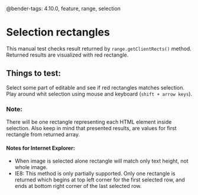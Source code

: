 @bender-tags: 4.10.0, feature, range, selection

# Selection rectangles

This manual test checks result returned by `range.getClientRects()` method. Returned results are visualized with red rectangle.

## Things to test:

Select some part of editable and see if red rectangles matches selection. Play around whit selection using mouse and keyboard (`shift + arrow keys`).

### Note:
There will be one rectangle representing each HTML element inside selection. Also keep in mind that presented results, are values for first rectangle from returned array.


#### Notes for Internet Explorer:
* When image is selected alone rectangle will match only text height, not whole image.
* IE8: This method is only partially supported. Only one rectangle is returned which begins at top left corner for the first selected row, and ends at bottom right corner of the last selected row.

